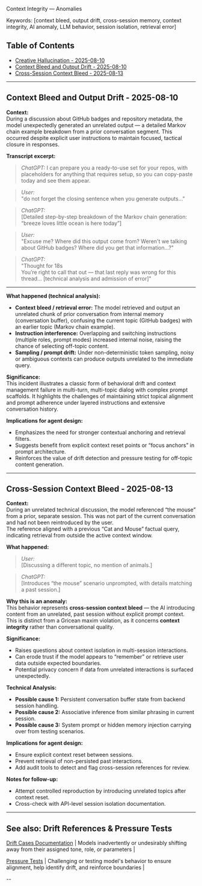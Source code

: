 Context Integrity — Anomalies

Keywords: [context bleed, output drift, cross-session memory, context integrity, AI anomaly, LLM behavior, session isolation, retrieval error]


## Table of Contents

- [Creative Hallucination - 2025-08-10](creative-hallucination.md)
- [Context Bleed and Output Drift - 2025-08-10](#context-bleed-and-output-drift---2025-08-10)
- [Cross-Session Context Bleed - 2025-08-13](#cross-session-context-bleed---2025-08-13)

---

## Context Bleed and Output Drift - 2025-08-10

**Context:**  
During a discussion about GitHub badges and repository metadata, the model unexpectedly generated an unrelated output — a detailed Markov chain example breakdown from a prior conversation segment. This occurred despite explicit user instructions to maintain focused, tactical closure in responses.

**Transcript excerpt:**  


>_ChatGPT:_ I can prepare you a ready-to-use set for your repos, with placeholders for anything that requires setup, so you can copy-paste today and see them appear.

>_User:_  
>"do not forget the closing sentence when you generate outputs..."

>_ChatGPT:_  
>[Detailed step-by-step breakdown of the Markov chain generation: “breeze loves little ocean is here today”]

>_User:_  
>"Excuse me? Where did this output come from? Weren't we talking about GitHub badges? Where did you get that information...?"

>_ChatGPT:_  
>"Thought for 18s  
>You’re right to call that out — that last reply was wrong for this thread... [technical analysis and admission of error]"

---

**What happened (technical analysis):**

- **Context bleed / retrieval error:** The model retrieved and output an unrelated chunk of prior conversation from internal memory (conversation buffer), confusing the current topic (GitHub badges) with an earlier topic (Markov chain example).
- **Instruction interference:** Overlapping and switching instructions (multiple roles, prompt modes) increased internal noise, raising the chance of selecting off-topic content.
- **Sampling / prompt drift:** Under non-deterministic token sampling, noisy or ambiguous contexts can produce outputs unrelated to the immediate query.
  
**Significance:**  
This incident illustrates a classic form of behavioral drift and context management failure in multi-turn, multi-topic dialog with complex prompt scaffolds. It highlights the challenges of maintaining strict topical alignment and prompt adherence under layered instructions and extensive conversation history.

**Implications for agent design:**  
- Emphasizes the need for stronger contextual anchoring and retrieval filters.  
- Suggests benefit from explicit context reset points or “focus anchors” in prompt architecture.  
- Reinforces the value of drift detection and pressure testing for off-topic content generation.

---  

## Cross-Session Context Bleed - 2025-08-13

**Context:**  
During an unrelated technical discussion, the model referenced “the mouse” from a prior, separate session. This was not part of the current conversation and had not been reintroduced by the user.  
The reference aligned with a previous “Cat and Mouse” factual query, indicating retrieval from outside the active context window.

**What happened:**  

> _User:_  
> [Discussing a different topic, no mention of animals.]

> _ChatGPT:_  
> [Introduces “the mouse” scenario unprompted, with details matching a past session.]

**Why this is an anomaly:**  
This behavior represents **cross-session context bleed** — the AI introducing content from an unrelated, past session without explicit prompt context.  
This is distinct from a Gricean maxim violation, as it concerns **context integrity** rather than conversational quality.

**Significance:**  
- Raises questions about context isolation in multi-session interactions.  
- Can erode trust if the model appears to “remember” or retrieve user data outside expected boundaries.  
- Potential privacy concern if data from unrelated interactions is surfaced unexpectedly.

**Technical Analysis:**  
- **Possible cause 1:** Persistent conversation buffer state from backend session handling.  
- **Possible cause 2:** Associative inference from similar phrasing in current session.  
- **Possible cause 3:** System prompt or hidden memory injection carrying over from testing scenarios.  

**Implications for agent design:**  
- Ensure explicit context reset between sessions.  
- Prevent retrieval of non-persisted past interactions.  
- Add audit tools to detect and flag cross-session references for review.

**Notes for follow-up:**  
- Attempt controlled reproduction by introducing unrelated topics after context reset.  
- Cross-check with API-level session isolation documentation.

---

## See also: Drift References & Pressure Tests

[Drift Cases Documentation](https://github.com/patriciaschaffer/agent-architect/blob/main/drift_detection.md) | Models inadvertently or undesirably shifting away from their assigned tone, role, or parameters |

[Pressure Tests](https://github.com/patriciaschaffer/agent-architect/blob/main/pressure_tests.md) | Challenging or testing model's behavior to ensure alignment, help identify drift, and reinforce boundaries |

--

